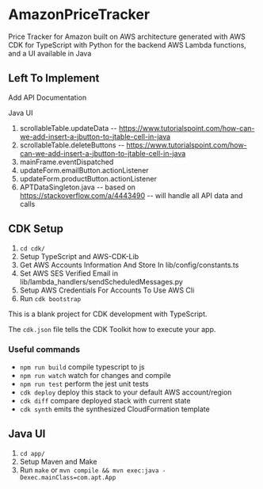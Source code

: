 # AmazonPriceTracker
Price Tracker for Amazon built on AWS architecture generated with AWS CDK for TypeScript with Python for the backend AWS Lambda functions, and a UI available in Java

## Left To Implement
Add API Documentation

Java UI
1) scrollableTable.updateData -- https://www.tutorialspoint.com/how-can-we-add-insert-a-jbutton-to-jtable-cell-in-java 
2) scrollableTable.deleteButtons -- https://www.tutorialspoint.com/how-can-we-add-insert-a-jbutton-to-jtable-cell-in-java 
3) mainFrame.eventDispatched
4) updateForm.emailButton.actionListener
5) updateForm.productButton.actionListener
6) APTDataSingleton.java -- based on https://stackoverflow.com/a/4443490 -- will handle all API data and calls

## CDK Setup

1) `cd cdk/`
2) Setup TypeScript and AWS-CDK-Lib
3) Get AWS Accounts Information And Store In lib/config/constants.ts
4) Set AWS SES Verified Email in lib/lambda_handlers/sendScheduledMessages.py
5) Setup AWS Credentials For Accounts To Use AWS Cli
6) Run `cdk bootstrap`

This is a blank project for CDK development with TypeScript.

The `cdk.json` file tells the CDK Toolkit how to execute your app.

### Useful commands

* `npm run build`   compile typescript to js
* `npm run watch`   watch for changes and compile
* `npm run test`    perform the jest unit tests
* `cdk deploy`      deploy this stack to your default AWS account/region
* `cdk diff`        compare deployed stack with current state
* `cdk synth`       emits the synthesized CloudFormation template

## Java UI
1) `cd app/`
2) Setup Maven and Make
3) Run `make` or `mvn compile && mvn exec:java -Dexec.mainClass=com.apt.App`